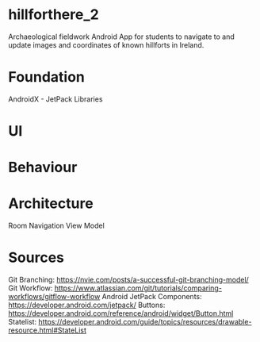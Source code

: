 # hillforthere_2
Archaeological fieldwork Android App for students to navigate to and update images and coordinates of known hillforts in Ireland.

# Foundation
AndroidX - JetPack Libraries

# UI

# Behaviour

# Architecture
Room
Navigation
View Model

# Sources
Git Branching:
https://nvie.com/posts/a-successful-git-branching-model/
Git Workflow:
https://www.atlassian.com/git/tutorials/comparing-workflows/gitflow-workflow
Android JetPack Components:
https://developer.android.com/jetpack/
Buttons:
https://developer.android.com/reference/android/widget/Button.html
Statelist:
https://developer.android.com/guide/topics/resources/drawable-resource.html#StateList

